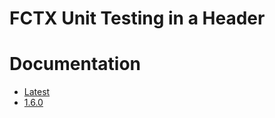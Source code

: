 # FCTX Unit Testing in a Header

# Documentation

* [Latest](/latest/index.html)
* [1.6.0](/1.6.0/index.html)
